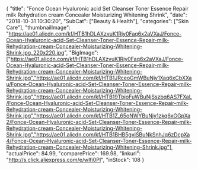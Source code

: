 {
	"title": "Fonce Ocean Hyaluronic acid Set Cleanser Toner Essence Repair milk Rehydration cream Concealer Moisturizing Whitening Shrink",
	"date": "2018-10-31 10:30:20",
	"SubCat": ["Beauty & Health"],
	"categories": ["Skin Care"],
	"thumbnailImage": "https://ae01.alicdn.com/kf/HTB1hDLAXzvuK1Rjy0Faq6x2aVXaJ/Fonce-Ocean-Hyaluronic-acid-Set-Cleanser-Toner-Essence-Repair-milk-Rehydration-cream-Concealer-Moisturizing-Whitening-Shrink.jpg_220x220.jpg",
	"BigImage": ["https://ae01.alicdn.com/kf/HTB1hDLAXzvuK1Rjy0Faq6x2aVXaJ/Fonce-Ocean-Hyaluronic-acid-Set-Cleanser-Toner-Essence-Repair-milk-Rehydration-cream-Concealer-Moisturizing-Whitening-Shrink.jpg","https://ae01.alicdn.com/kf/HTB1JRceoGmWBuNjy1Xaq6xCbXXau/Fonce-Ocean-Hyaluronic-acid-Set-Cleanser-Toner-Essence-Repair-milk-Rehydration-cream-Concealer-Moisturizing-Whitening-Shrink.jpg","https://ae01.alicdn.com/kf/HTB19TbjoFuWBuNjSszbq6AS7FXaL/Fonce-Ocean-Hyaluronic-acid-Set-Cleanser-Toner-Essence-Repair-milk-Rehydration-cream-Concealer-Moisturizing-Whitening-Shrink.jpg","https://ae01.alicdn.com/kf/HTB1Z_65oNWYBuNjy1zkq6xGGpXa2/Fonce-Ocean-Hyaluronic-acid-Set-Cleanser-Toner-Essence-Repair-milk-Rehydration-cream-Concealer-Moisturizing-Whitening-Shrink.jpg","https://ae01.alicdn.com/kf/HTB1BHB5gviSBuNkSnhJq6zDcpXa4/Fonce-Ocean-Hyaluronic-acid-Set-Cleanser-Toner-Essence-Repair-milk-Rehydration-cream-Concealer-Moisturizing-Whitening-Shrink.jpg"],
	"actualPrice": 84.99,
	"comparePrice": 169.98,
	"linkurl": "http://s.click.aliexpress.com/e/wIfi0PI",
	"inStock": 108
}

